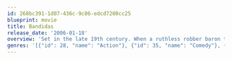 ```yaml
---
id: 268bc391-1d07-436c-9c06-edcd7200cc25
blueprint: movie
title: Bandidas
release_date: '2006-01-18'
overview: 'Set in the late 19th century. When a ruthless robber baron takes away everything they cherish, a rough-and-tumble, idealistic peasant and a sophisticated heiress embark on a quest for justice, vengeance…and a few good heists.'
genres: '[{"id": 28, "name": "Action"}, {"id": 35, "name": "Comedy"}, {"id": 37, "name": "Western"}, {"id": 80, "name": "Crime"}]'
---
```

